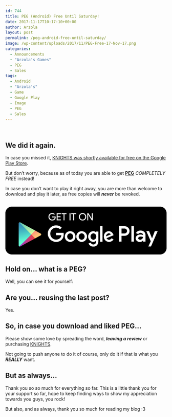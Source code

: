 ```yaml
---
id: 744
title: PEG (Android) Free Until Saturday!
date: 2017-11-17T10:17:10+00:00
author: Arzola
layout: post
permalink: /peg-android-free-until-saturday/
image: /wp-content/uploads/2017/11/PEG-Free-17-Nov-17.png
categories:
  - Announcements
  - "Arzola's Games"
  - PEG
  - Sales
tags:
  - Android
  - "Arzola's"
  - Game
  - Google Play
  - Image
  - PEG
  - Sales
---
```

&nbsp;

## We did it again.

In case you missed it, <a href="/knights-gp-free/" target="_blank" rel="noopener">KNIGHTS was shortly available for free on the Google Play Store</a>.

But don&#8217;t worry, because as of today you are able to get <a href="https://play.google.com/store/apps/details?id=com.heisarzola.PEG" target="_blank" rel="noopener"><strong>PEG</strong></a> _COMPLETELY FREE_ instead!

In case you don&#8217;t want to play it right away, you are more than welcome to download and play it later, as free copies will _**never**_ be revoked.

<a href="https://play.google.com/store/apps/details?id=com.heisarzola.PEG" target="_blank" rel="noopener" data-elementor-open-lightbox="default"><br /> <img src="/images/posts/2017/11/Google-Play-Banner.png" /> </a>

## Hold on&#8230; what is a PEG?

Well, you can see it for yourself:

<span class="embed-youtube" style="text-align:center; display: block;"></span>

## Are you&#8230; reusing the last post?

Yes.

## So, in case you download and liked PEG&#8230;

Please show some love by spreading the word, _**leaving a review**_ or purchasing <a href="https://play.google.com/store/apps/details?id=com.HeIsArzola.KNIGHTS" target="_blank" rel="noopener">KNIGHTS</a>.

Not going to push anyone to do it of course, only do it if that is what you _**REALLY**_ want.

## But as always&#8230;

Thank you so so much for everything so far. This is a little thank you for your support so far, hope to keep finding ways to show my appreciation towards you guys, you rock!

But also, and as always, thank you so much for reading my blog :3

<!-- AddThis Advanced Settings generic via filter on the_content -->

<!-- AddThis Share Buttons generic via filter on the_content -->